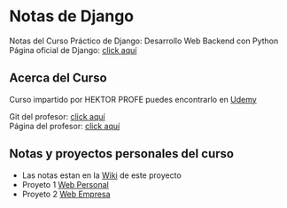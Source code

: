 # Notas de Django
Notas del Curso Práctico de Django: Desarrollo Web Backend con Python<br>
Página oficial de Django: [click aquí](https://www.djangoproject.com/)

## Acerca del Curso
Curso impartido por HEKTOR PROFE puedes encontrarlo en [Udemy](https://www.udemy.com/course/curso-django-2-practico-desarrollo-web-python-3/?couponCode=64F191458C41DF6FEE23)<br>

Git del profesor: [click aquí](https://github.com/hcosta)<br>
Página del profesor: [click aquí](https://www.hektorprofe.net/)

## Notas y proyectos personales del curso
* Las notas estan en la [Wiki](https://github.com/mglacayo07/DjangoNotes/wiki) de este proyecto
* Proyeto 1 [Web Personal](https://github.com/mglacayo07/webpersonal)
* Proyeto 2 [Web Empresa](https://github.com/mglacayo07/webempresa)
